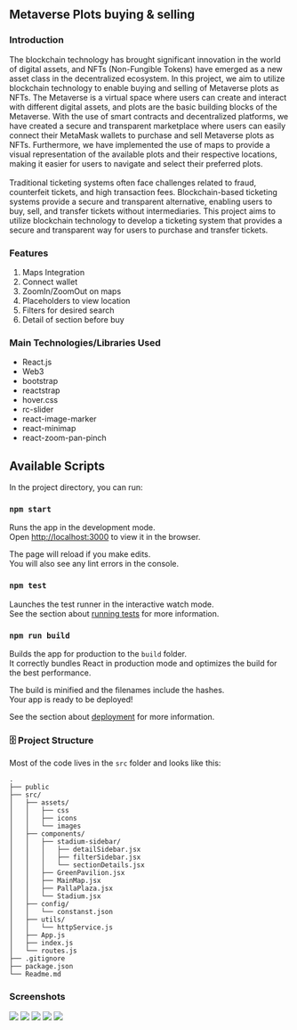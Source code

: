 ## Metaverse Plots buying & selling

### Introduction

The blockchain technology has brought significant innovation in the world of digital assets, and NFTs (Non-Fungible
Tokens) have emerged as a new asset class in the decentralized ecosystem. In this project, we aim to utilize blockchain
technology to enable buying and selling of Metaverse plots as NFTs. The Metaverse is a virtual space where users can
create and interact with different digital assets, and plots are the basic building blocks of the Metaverse. With the
use of smart contracts and decentralized platforms, we have created a secure and transparent marketplace where users can
easily connect their MetaMask wallets to purchase and sell Metaverse plots as NFTs. Furthermore, we have implemented the
use of maps to provide a visual representation of the available plots and their respective locations, making it easier
for users to navigate and select their preferred plots.<br> <br>
Traditional ticketing systems often face challenges related to fraud, counterfeit tickets, and high transaction fees.
Blockchain-based ticketing systems provide a secure and transparent alternative, enabling users to buy, sell, and
transfer tickets without intermediaries. This project aims to utilize blockchain technology to develop a ticketing
system that provides a secure and transparent way for users to purchase and transfer tickets.
<h3 align="center"></h3>

### Features

<ol>
<li>Maps Integration</li>
<li>Connect wallet</li>
<li>ZoomIn/ZoomOut on maps</li>
<li>Placeholders to view location</li>
<li>Filters for desired search</li>
<li>Detail of section before buy</li>
</ol>

### Main Technologies/Libraries Used
<ul>
<li>React.js</li>
<li>Web3</li>
<li>bootstrap</li>
<li>reactstrap</li>
<li>hover.css</li>
<li>rc-slider</li>
<li>react-image-marker</li>
<li>react-minimap</li>
<li>react-zoom-pan-pinch</li>
</ul>

## Available Scripts

In the project directory, you can run:

### `npm start`

Runs the app in the development mode.<br />
Open [http://localhost:3000](http://localhost:3000) to view it in the browser.

The page will reload if you make edits.<br />
You will also see any lint errors in the console.

### `npm test`

Launches the test runner in the interactive watch mode.<br />
See the section about [running tests](https://facebook.github.io/create-react-app/docs/running-tests) for more
information.

### `npm run build`

Builds the app for production to the `build` folder.<br />
It correctly bundles React in production mode and optimizes the build for the best performance.

The build is minified and the filenames include the hashes.<br />
Your app is ready to be deployed!

See the section about [deployment](https://facebook.github.io/create-react-app/docs/deployment) for more information.

### 🗄️ Project Structure

Most of the code lives in the `src` folder and looks like this:
````
.
├── public
├── src/
│   ├── assets/
│   │   ├── css
│   │   ├── icons
│   │   └── images
│   ├── components/
│   │   ├── stadium-sidebar/
│   │   │   ├── detailSidebar.jsx
│   │   │   ├── filterSidebar.jsx
│   │   │   └── sectionDetails.jsx
│   │   ├── GreenPavilion.jsx
│   │   ├── MainMap.jsx
│   │   ├── PallaPlaza.jsx
│   │   └── Stadium.jsx
│   ├── config/
│   │   └── constanst.json
│   ├── utils/
│   │   └── httpService.js
│   ├── App.js
│   ├── index.js
│   └── routes.js
├── .gitignore
├── package.json
└── Readme.md
````
### Screenshots
<img src="src/assets/screenshots/1.png">
<img src="src/assets/screenshots/2.png">
<img src="src/assets/screenshots/3.png">
<img src="src/assets/screenshots/4.png">
<img src="src/assets/screenshots/5.png">
